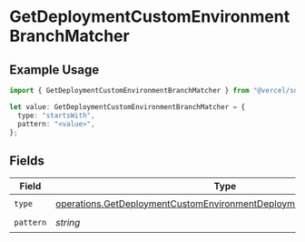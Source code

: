 # GetDeploymentCustomEnvironmentBranchMatcher

## Example Usage

```typescript
import { GetDeploymentCustomEnvironmentBranchMatcher } from "@vercel/sdk/models/operations";

let value: GetDeploymentCustomEnvironmentBranchMatcher = {
  type: "startsWith",
  pattern: "<value>",
};
```

## Fields

| Field                                                                                                                                                      | Type                                                                                                                                                       | Required                                                                                                                                                   | Description                                                                                                                                                |
| ---------------------------------------------------------------------------------------------------------------------------------------------------------- | ---------------------------------------------------------------------------------------------------------------------------------------------------------- | ---------------------------------------------------------------------------------------------------------------------------------------------------------- | ---------------------------------------------------------------------------------------------------------------------------------------------------------- |
| `type`                                                                                                                                                     | [operations.GetDeploymentCustomEnvironmentDeploymentsResponse200Type](../../models/operations/getdeploymentcustomenvironmentdeploymentsresponse200type.md) | :heavy_check_mark:                                                                                                                                         | N/A                                                                                                                                                        |
| `pattern`                                                                                                                                                  | *string*                                                                                                                                                   | :heavy_check_mark:                                                                                                                                         | N/A                                                                                                                                                        |